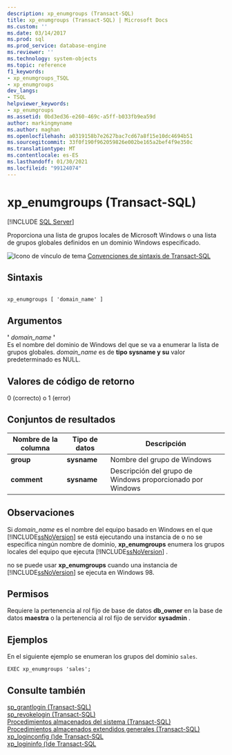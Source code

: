 ```yaml
---
description: xp_enumgroups (Transact-SQL)
title: xp_enumgroups (Transact-SQL) | Microsoft Docs
ms.custom: ''
ms.date: 03/14/2017
ms.prod: sql
ms.prod_service: database-engine
ms.reviewer: ''
ms.technology: system-objects
ms.topic: reference
f1_keywords:
- xp_enumgroups_TSQL
- xp_enumgroups
dev_langs:
- TSQL
helpviewer_keywords:
- xp_enumgroups
ms.assetid: 0bd3ed36-e260-469c-a5ff-b033fb9ea59d
author: markingmyname
ms.author: maghan
ms.openlocfilehash: a0319158b7e2627bac7cd67a8f15e10dc4694b51
ms.sourcegitcommit: 33f0f190f962059826e002be165a2bef4f9e350c
ms.translationtype: MT
ms.contentlocale: es-ES
ms.lasthandoff: 01/30/2021
ms.locfileid: "99124074"
---
```

# <a name="xp_enumgroups-transact-sql"></a>xp_enumgroups (Transact-SQL)
[!INCLUDE [SQL Server](../../includes/applies-to-version/sqlserver.md)]

  Proporciona una lista de grupos locales de Microsoft Windows o una lista de grupos globales definidos en un dominio Windows especificado.  
  
 ![Icono de vínculo de tema](../../database-engine/configure-windows/media/topic-link.gif "Icono de vínculo de tema") [Convenciones de sintaxis de Transact-SQL](../../t-sql/language-elements/transact-sql-syntax-conventions-transact-sql.md)  
  
## <a name="syntax"></a>Sintaxis  
  
```  
  
xp_enumgroups [ 'domain_name' ]  
```  
  
## <a name="arguments"></a>Argumentos  
 **'** *domain_name* **'**  
 Es el nombre del dominio de Windows del que se va a enumerar la lista de grupos globales. *domain_name* es de **tipo sysname y su** valor predeterminado es NULL.  
  
## <a name="return-code-values"></a>Valores de código de retorno  
 0 (correcto) o 1 (error)  
  
## <a name="result-sets"></a>Conjuntos de resultados  
  
|Nombre de la columna|Tipo de datos|Descripción|  
|-----------------|---------------|-----------------|  
|**group**|**sysname**|Nombre del grupo de Windows|  
|**comment**|**sysname**|Descripción del grupo de Windows proporcionado por Windows|  
  
## <a name="remarks"></a>Observaciones  
 Si *domain_name* es el nombre del equipo basado en Windows en el que [!INCLUDE[ssNoVersion](../../includes/ssnoversion-md.md)] se está ejecutando una instancia de o no se especifica ningún nombre de dominio, **xp_enumgroups** enumera los grupos locales del equipo que ejecuta [!INCLUDE[ssNoVersion](../../includes/ssnoversion-md.md)] .  
  
 no se puede usar **xp_enumgroups** cuando una instancia de [!INCLUDE[ssNoVersion](../../includes/ssnoversion-md.md)] se ejecuta en Windows 98.  
  
## <a name="permissions"></a>Permisos  
 Requiere la pertenencia al rol fijo de base de datos **db_owner** en la base de datos **maestra** o la pertenencia al rol fijo de servidor **sysadmin** .  
  
## <a name="examples"></a>Ejemplos  
 En el siguiente ejemplo se enumeran los grupos del dominio `sales`.  
  
```  
EXEC xp_enumgroups 'sales';  
```  
  
## <a name="see-also"></a>Consulte también  
 [sp_grantlogin &#40;Transact-SQL&#41;](../../relational-databases/system-stored-procedures/sp-grantlogin-transact-sql.md)   
 [sp_revokelogin &#40;Transact-SQL&#41;](../../relational-databases/system-stored-procedures/sp-revokelogin-transact-sql.md)   
 [Procedimientos almacenados del sistema &#40;Transact-SQL&#41;](../../relational-databases/system-stored-procedures/system-stored-procedures-transact-sql.md)   
 [Procedimientos almacenados extendidos generales &#40;Transact-SQL&#41;](../../relational-databases/system-stored-procedures/general-extended-stored-procedures-transact-sql.md)   
 [xp_loginconfig &#40;&#41;de Transact-SQL ](../../relational-databases/system-stored-procedures/xp-loginconfig-transact-sql.md)   
 [xp_logininfo &#40;&#41;de Transact-SQL ](../../relational-databases/system-stored-procedures/xp-logininfo-transact-sql.md)  
  
  
